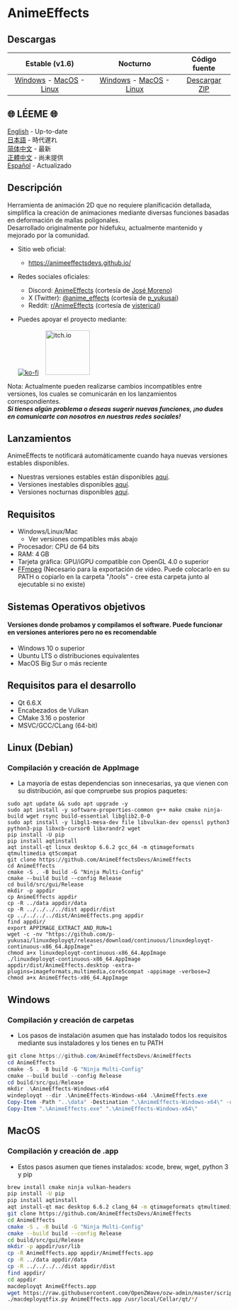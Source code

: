 # AnimeEffects

## Descargas

|                                                                                                                                                              Estable (v1.6)                                                                                                                                                               |                                                                                                                                                                                     Nocturno                                                                                                                                                                                     |                                          Código fuente                                          |
| :---------------------------------------------------------------------------------------------------------------------------------------------------------------------------------------------------------------------------------------------------------------------------------------------------------------------------------------: | :------------------------------------------------------------------------------------------------------------------------------------------------------------------------------------------------------------------------------------------------------------------------------------------------------------------------------------------------------------------------------: | :---------------------------------------------------------------------------------------------: |
| [Windows](https://github.com/AnimeEffectsDevs/AnimeEffects/releases/download/v1.6/AnimeEffects-Installer-Windows.exe) - [MacOS](https://github.com/AnimeEffectsDevs/AnimeEffects/releases/download/v1.6/AnimeEffects-MacOS.zip) - [Linux](https://github.com/AnimeEffectsDevs/AnimeEffects/releases/download/v1.6/AnimeEffects-Linux.zip) | [Windows](https://nightly.link/AnimeEffectsDevs/AnimeEffects/workflows/build-windows.yaml/master/AnimeEffects-Windows-x64.zip) - [MacOS](https://nightly.link/AnimeEffectsDevs/AnimeEffects/workflows/build_mac_intel.yaml/master/AnimeEffects-MacOS.zip) - [Linux](https://nightly.link/AnimeEffectsDevs/AnimeEffects/workflows/build_linux.yaml/master/AnimeEffects-Linux.zip) | [Descargar ZIP](https://github.com/AnimeEffectsDevs/AnimeEffects/archive/refs/heads/master.zip) |

## 🌐 LÉEME 🌐

[English](https://github.com/AnimeEffectsDevs/AnimeEffects/blob/master/README.md) - Up-to-date <br>
[日本語](https://github.com/AnimeEffectsDevs/AnimeEffects/blob/master/README-ja.md) - 時代遅れ <br>
[简体中文](https://github.com/AnimeEffectsDevs/AnimeEffects/blob/master/README-zh.md) - 最新 <br>
[正體中文](https://github.com/AnimeEffectsDevs/AnimeEffects/blob/master/README-zh-t.md) - 尚未提供 <br>
[Español](https://github.com/AnimeEffectsDevs/AnimeEffects/blob/master/README-es.md) - Actualizado <br>

## Descripción

Herramienta de animación 2D que no requiere planificación detallada, simplifica la creación de animaciones mediante diversas funciones basadas en deformación de mallas poligonales.<br>
Desarrollado originalmente por hidefuku, actualmente mantenido y mejorado por la comunidad.

- Sitio web oficial:<br>

  - <https://animeeffectsdevs.github.io/>

- Redes sociales oficiales:<br>

  - Discord: <a href='https://discord.gg/sKp8Srm'>AnimeEffects</a> (cortesía de [José Moreno](https://github.com/Jose-Moreno))<br>
  - X (Twitter): <a href='https://x.com/anime_effects'>@anime_effects</a> (cortesía de [p_yukusai](https://github.com/p-yukusai))<br>
  - Reddit: <a href='https://www.reddit.com/r/AnimeEffects/'>r/AnimeEffects</a> (cortesía de [visterical](https://www.tumblr.com/visterical))<br>

- Puedes apoyar el proyecto mediante:<br><br>
  [![ko-fi](https://ko-fi.com/img/githubbutton_sm.svg)](https://ko-fi.com/V7V04YLC3) &nbsp;&nbsp; <a href="https://yukusai.itch.io/animeeffects" target="_blank"> <img src="https://static.itch.io/images/badge-color.svg" alt="itch.io" style="width:100px" /> </a>

Nota: Actualmente pueden realizarse cambios incompatibles entre versiones, los cuales se comunicarán en los lanzamientos correspondientes.<br>
**_Si tienes algún problema o deseas sugerir nuevas funciones, ¡no dudes en comunicarte con nosotros en nuestras redes sociales!_**

## Lanzamientos

AnimeEffects te notificará automáticamente cuando haya nuevas versiones estables disponibles.

- Nuestras versiones estables están disponibles [aquí](https://github.com/AnimeEffectsDevs/AnimeEffects/releases).<br>
- Versiones inestables disponibles [aquí](https://github.com/p-yukusai/AnimeEffects/releases).<br>
- Versiones nocturnas disponibles [aquí](https://github.com/AnimeEffectsDevs/AnimeEffects/actions).

## Requisitos

- Windows/Linux/Mac
  - Ver versiones compatibles más abajo
- Procesador: CPU de 64 bits
- RAM: 4 GB
- Tarjeta gráfica: GPU/iGPU compatible con OpenGL 4.0 o superior
- [FFmpeg](https://ffmpeg.org/download.html) (Necesario para la exportación de vídeo. Puede colocarlo en su PATH o copiarlo en la carpeta "/tools" - cree esta carpeta junto al ejecutable si no existe)

## Sistemas Operativos objetivos

#### Versiones donde probamos y compilamos el software. Puede funcionar en versiones anteriores pero no es recomendable

- Windows 10 o superior
- Ubuntu LTS o distribuciones equivalentes
- MacOS Big Sur o más reciente

## Requisitos para el desarrollo

- Qt 6.6.X
- Encabezados de Vulkan
- CMake 3.16 o posterior
- MSVC/GCC/CLang (64-bit)

## Linux (Debian)

### Compilación y creación de AppImage

- La mayoría de estas dependencias son innecesarias, ya que vienen con su distribución, así que compruebe sus propios paquetes:

```
sudo apt update && sudo apt upgrade -y
sudo apt install -y software-properties-common g++ make cmake ninja-build wget rsync build-essential libglib2.0-0
sudo apt install -y libgl1-mesa-dev file libvulkan-dev openssl python3 python3-pip libxcb-cursor0 libxrandr2 wget
pip install -U pip
pip install aqtinstall
aqt install-qt linux desktop 6.6.2 gcc_64 -m qtimageformats qtmultimedia qt5compat
git clone https://github.com/AnimeEffectsDevs/AnimeEffects
cd AnimeEffects
cmake -S . -B build -G "Ninja Multi-Config"
cmake --build build --config Release
cd build/src/gui/Release
mkdir -p appdir
cp AnimeEffects appdir
cp -R ../data appdir/data
cp -R ../../../../dist appdir/dist
cp ../../../../dist/AnimeEffects.png appdir
find appdir/
export APPIMAGE_EXTRACT_AND_RUN=1
wget -c -nv "https://github.com/p-yukusai/linuxdeployqt/releases/download/continuous/linuxdeployqt-continuous-x86_64.AppImage"
chmod a+x linuxdeployqt-continuous-x86_64.AppImage
./linuxdeployqt-continuous-x86_64.AppImage appdir/dist/AnimeEffects.desktop -extra-plugins=imageformats,multimedia,core5compat -appimage -verbose=2
chmod a+x AnimeEffects-x86_64.AppImage
```

## Windows

### Compilación y creación de carpetas

- Los pasos de instalación asumen que has instalado todos los requisitos mediante sus instaladores y los tienes en tu PATH

```powershell
git clone https://github.com/AnimeEffectsDevs/AnimeEffects
cd AnimeEffects
cmake -S . -B build -G "Ninja Multi-Config"
cmake --build build --config Release
cd build/src/gui/Release
mkdir .\AnimeEffects-Windows-x64
windeployqt --dir .\AnimeEffects-Windows-x64 .\AnimeEffects.exe
Copy-Item -Path "..\data" -Destination ".\AnimeEffects-Windows-x64\" -recurse -Force
Copy-Item ".\AnimeEffects.exe" ".\AnimeEffects-Windows-x64\"
```

## MacOS

### Compilación y creación de .app

- Estos pasos asumen que tienes instalados: xcode, brew, wget, python 3 y pip

```bash
brew install cmake ninja vulkan-headers
pip install -U pip
pip install aqtinstall
aqt install-qt mac desktop 6.6.2 clang_64 -m qtimageformats qtmultimedia qt5compat
git clone https://github.com/AnimeEffectsDevs/AnimeEffects
cd AnimeEffects
cmake -S . -B build -G "Ninja Multi-Config"
cmake --build build --config Release
cd build/src/gui/Release
mkdir -p appdir/usr/lib
cp -R AnimeEffects.app appdir/AnimeEffects.app
cp -R ../data appdir/data
cp -R ../../../../dist appdir/dist
find appdir/
cd appdir
macdeployqt AnimeEffects.app
wget https://raw.githubusercontent.com/OpenZWave/ozw-admin/master/scripts/macdeployqtfix.py && chmod a+x macdeployqtfix.py
./macdeployqtfix.py AnimeEffects.app /usr/local/Cellar/qt/*/
```
